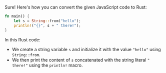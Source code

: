  Sure! Here's how you can convert the given JavaScript code to Rust:

```rust
fn main() {
    let s = String::from("hello");
    println!("{}", s + " there!");
}
```

In this Rust code:
- We create a string variable `s` and initialize it with the value `"hello"` using `String::from`.
- We then print the content of `s` concatenated with the string literal `" there!"` using the `println!` macro.
